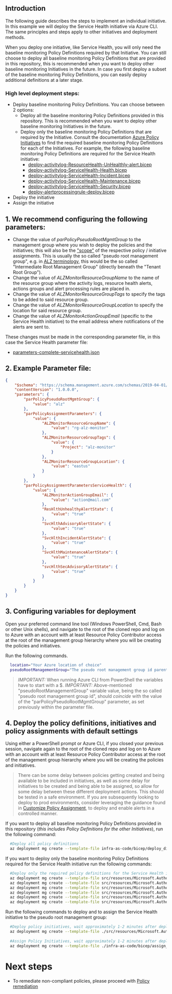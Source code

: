 ## Introduction
The following guide describes the steps to implement an individual initiative. In this example we will deploy the Service Health initiative via Azure CLI. The same principles and steps apply to other initiatives and deployment methods. 

When you deploy one initiative, like Service Health, you will only need the baseline monitoring Policy Definitions required by that Initiative. You can still choose to deploy all baseline monitoring Policy Definitions that are provided in this repository, this is recommended when you want to deploy other baseline monitoring Initiatives in the future. In case you first deploy a subset of the baseline monitoring Policy Definitions, you can easily deploy additional definitions at a later stage.

### High level deployment steps:
- Deploy baseline monitoring Policy Definitions. You can choose between 2 options:
    - Deploy all the baseline monitoring Policy Definitions provided in this repository. This is recommended when you want to deploy other baseline monitoring Initiatives in the future.
    - Deploy only the baseline monitoring Policy Definitions that are required by the Initiative. Consult the documentation [Azure Policy Initiatives](./PolicyInitiatives.md) to find the required baseline monitoring Policy Definitions for each of the Initiatives. For example, the following baseline monitoring Policy Definitions are required for the Service Health initiative:
        - [deploy-activitylog-ResourceHealth-UnHealthly-alert.bicep ](../blob/main/src/resources/Microsoft.Authorization/policyDefinitions/deploy-activitylog-ResourceHealth-UnHealthly-alert.bicep)
        - [deploy-activitylog-ServiceHealth-Health.bicep](../blob/main/src/resources/Microsoft.Authorization/policyDefinitions/deploy-activitylog-ServiceHealth-Health.bicep)
        - [deploy-activitylog-ServiceHealth-Incident.bicep](../blob/main/src/resources/Microsoft.Authorization/policyDefinitions/deploy-activitylog-ServiceHealth-Incident.bicep)
        - [deploy-activitylog-ServiceHealth-Maintenance.bicep](../blob/main/src/resources/Microsoft.Authorization/policyDefinitions/deploy-activitylog-ServiceHealth-Maintenance.bicep)
        - [deploy-activitylog-ServiceHealth-Security.bicep](../blob/main/src/resources/Microsoft.Authorization/policyDefinitions/deploy-activitylog-ServiceHealth-Security.bicep)
        - [deploy-alertprocessingrule-deploy.bicep](../blob/main/src/resources/Microsoft.Authorization/policyDefinitions/deploy-alertprocessingrule-deploy.bicep)
- Deploy the initiative
- Assign the initiative

## 1. We recommend configuring the following parameters:

- Change the value of _parPolicyPseudoRootMgmtGroup_ to the management group where you wish to deploy the policies and the initiatives; this will also be the ["scope"](https://learn.microsoft.com/azure/governance/policy/concepts/scope) of the respective policy / initiative assignments.
This is usually the so called "pseudo root management group", e.g. in [ALZ terminology](https://learn.microsoft.com/azure/cloud-adoption-framework/ready/landing-zone/design-area/resource-org-management-groups), this would be the so called "Intermediate Root Management Group" (directly beneath the "Tenant Root Group").
- Change the value of _ALZMonitorResourceGroupName_ to the name of the resource group where the activity logs, resource health alerts, actions groups and alert processing rules are placed in.
- Change the value of _ALZMonitorResourceGroupTags_ to specify the tags to be added to said resource group.
- Change the value of _ALZMonitorResourceGroupLocation_ to specify the location for said resource group.
- Change the value of _ALZMonitorActionGroupEmail_ (specific to the Service Health initiative) to the email address where notifications of the alerts are sent to.

These changes must be made in the corresponding parameter file, in this case the Service Health parameter file:

- [parameters-complete-servicehealth.json](../blob/main/infra-as-code/bicep/parameters-complete-servicehealth.json)

## 2. Example Parameter file:

```json
{
    "$schema": "https://schema.management.azure.com/schemas/2019-04-01/deploymentParameters.json#",
    "contentVersion": "1.0.0.0",
    "parameters": {
        "parPolicyPseudoRootMgmtGroup": {
            "value": "alz"
        },
        "parPolicyAssignmentParameters": {
            "value": {
                "ALZMonitorResourceGroupName": {
                    "value": "rg-alz-monitor"
                },
                "ALZMonitorResourceGroupTags": {
                    "value": {
                        "Project": "alz-monitor"
                    }
                },
                "ALZMonitorResourceGroupLocation": {
                    "value": "eastus"
                }
            }
        },
        "parPolicyAssignmentParametersServiceHealth": {
            "value": {
                "ALZMonitorActionGroupEmail": {
                    "value": "action@mail.com"
                },
                "ResHlthUnhealthyAlertState": {
                    "value": "true"
                },
                "SvcHlthAdvisoryAlertState": {
                    "value": "true"
                },
                "SvcHlthIncidentAlertState": {
                    "value": "true"
                },
                "SvcHlthMaintenanceAlertState": {
                    "value": "true"
                },
                "svcHlthSecAdvisoryAlertState": {
                    "value": "true"
                }
            }
        }
    }
}
```

## 3. Configuring variables for deployment
Open your preferred command line tool (Windows PowerShell, Cmd, Bash or other Unix shells), and navigate to the root of the cloned repo and log on to Azure with an account with at least Resource Policy Contributor access at the root of the management group hierarchy where you will be creating the policies and initiatives.

Run the following commands. 

```bash
  location="Your Azure location of choice"
  pseudoRootManagementGroup="The pseudo root management group id parenting the identity, management and connectivity management groups"
```

> *IMPORTANT:* When running Azure CLI from PowerShell the variables have to start with a $.
> *IMPORTANT:* Above-mentioned "pseudoRootManagementGroup" variable value, being the so called "pseudo root management group id", should _coincide_ with the value of the "parPolicyPseudoRootMgmtGroup" parameter, as set previously within the parameter file.

## 4. Deploy the policy definitions, initiatives and policy assignments with default settings
Using either a PowerShell prompt or Azure CLI, if you closed your previous session, navigate again to the root of the cloned repo and log on to Azure with an account with at least Resource Policy Contributor access at the root of the management group hierarchy where you will be creating the policies and initiatives.

> There can be some delay between policies getting created and being available to be included in initiatives, as well as some delay for initiatives to be created and being able to be assigned, so allow for some delay between these different deployment actions.
> This should be tested in a safe environment. If you are subsequently looking to deploy to prod environments, consider leveraging the guidance found in [Customize Policy Assignment](./Customize-Policy-Assignment.md), to deploy and enable alerts in a controlled manner.

If you want to deploy all baseline monitoring Policy Definitions provided in this repository (_this includes Policy Definitions for the other Initiatives_), run the following command:

```bash
  #Deploy all policy definitions
  az deployment mg create --template-file infra-as-code/bicep/deploy_dine_policies.bicep --location $location --management-group-id $pseudoRootManagementGroup
```

If you want to deploy only the baseline monitoring Policy Definitions required for the Service Health initiative run the following commands:

```bash
  #Deploy only the required policy definitions for the Service Health initiative
  az deployment mg create --template-file src/resources/Microsoft.Authorization/policyDefinitions/deploy-activitylog-ResourceHealth-UnHealthly-alert.bicep --location $location --management-group-id $pseudoRootManagementGroup
  az deployment mg create --template-file src/resources/Microsoft.Authorization/policyDefinitions/deploy-activitylog-ServiceHealth-Health.bicep --location $location --management-group-id $pseudoRootManagementGroup
  az deployment mg create --template-file src/resources/Microsoft.Authorization/policyDefinitions/deploy-activitylog-ServiceHealth-Incident.bicep --location $location --management-group-id $pseudoRootManagementGroup
  az deployment mg create --template-file src/resources/Microsoft.Authorization/policyDefinitions/deploy-activitylog-ServiceHealth-Maintenance.bicep --location $location --management-group-id $pseudoRootManagementGroup
  az deployment mg create --template-file src/resources/Microsoft.Authorization/policyDefinitions/deploy-activitylog-ServiceHealth-Security.bicep --location $location --management-group-id $pseudoRootManagementGroup
  az deployment mg create --template-file src/resources/Microsoft.Authorization/policyDefinitions/deploy-alertprocessingrule-deploy.bicep --location $location --management-group-id $pseudoRootManagementGroup
```

Run the following commands to deploy and to assign the Service Health initiative to the pseudo root management group:

```bash
  #Deploy policy initiatives, wait approximately 1-2 minutes after deploying policies to ensure that there are no errors when creating initiatives
  az deployment mg create --template-file ./src/resources/Microsoft.Authorization/policySetDefinitions/ALZ-MonitorServiceHealth.json --location $location --management-group-id $pseudoRootManagementGroup
  
  #Assign Policy Initiatives, wait approximately 1-2 minutes after deploying initiatives policies to ensure that there are no errors when assigning them
  az deployment mg create --template-file ./infra-as-code/bicep/assign_initiatives_servicehealth.bicep --location $location --management-group-id $pseudoRootManagementGroup --parameters ./infra-as-code/bicep/parameters-complete-servicehealth.json
```

# Next steps
- To remediate non-compliant policies, please proceed with [Policy remediation](./Policy-remediation.md)